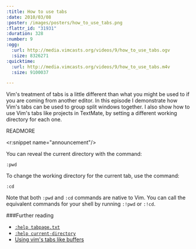 ```yaml
--- 
:title: How to use tabs
:date: 2010/03/08
:poster: /images/posters/how_to_use_tabs.png
:flattr_id: "31931"
:duration: 328
:number: 9
:ogg: 
  :url: http://media.vimcasts.org/videos/9/how_to_use_tabs.ogv
  :size: 8326271
:quicktime: 
  :url: http://media.vimcasts.org/videos/9/how_to_use_tabs.m4v
  :size: 9100037

---
```


Vim's treatment of tabs is a little different than what you might be used to if you are coming from another editor. In this episode I demonstrate how Vim's tabs can be used to group split windows together. I also show how to use Vim's tabs like projects in TextMate, by setting a different working directory for each one.


READMORE

<r:snippet name="announcement"/>

You can reveal the current directory with the command:

    :pwd

To change the working directory for the current tab, use the command:

    :cd

Note that both `:pwd` and `:cd` commands are native to Vim. You can call the equivalent commands for your shell by running `:!pwd` or `:!cd`.

###Further reading

* [`:help tabpage.txt`][tabpages]
* [`:help current-directory`][current]
* [Using vim's tabs like buffers][stack]


[tabpages]: http://vimdoc.sourceforge.net/htmldoc/tabpage.html
[current]: http://vimdoc.sourceforge.net/htmldoc/editing.html#current-directory
[stack]: http://stackoverflow.com/questions/102384/using-vims-tabs-like-buffers